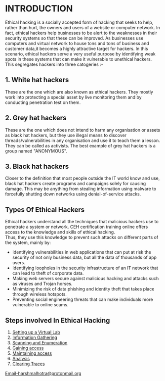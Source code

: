 

# INTRODUCTION

Ethical hacking is a socially accepted form of hacking that seeks to help, rather than hurt, the owners and users of a website or computer network. 
In fact, ethical hackers help businesses to be alert to the weaknesses in their security systems so that these can be improved. As businesses use computers and virtual network to house tons and tons of business and customer data,it becomes a highly attractive target for hackers. In this scenario, ethical hackers serve a very useful purpose by identifying weak spots in these systems that can make it vulnerable to unethical hackers. <br>
This segregates hackers into three catogeries :-

## 1. White hat hackers 

These are the one which are also known as ethical hackers. They mostly work into protecting a special asset by live monitoring them and by conducting 
penetration test on them. 

## 2. Grey hat hackers

These are the one which does not intend to harm any organisation or assets as black hat hackers, but they use illegal means to discover threads/vulnerabilities in any organisation and use it to teach them a lesson. They can be called as activists. The best example of grey hat hackers is a group named "ANONYMOUS".

## 3. Black hat hackers

Closer to the definition that most people outside the IT world know and use, black hat hackers create programs and campaigns solely for causing damage. 
This may be anything from stealing information using malware to forcefully shutting down networks using denial-of-service attacks.

## Types Of Ethical Hackers

Ethical hackers understand all the techniques that malicious hackers use to penetrate a system or network. CEH certification training online offers access
to the knowledge and skills of ethical hacking. <br> 
Thus, they use this knowledge to prevent such attacks on different parts of the system, mainly by:

- Identifying vulnerabilities in web applications that can put at risk the security of not only business data, but all the data of thousands of app users.
- Identifying loopholes in the security infrastructure of an IT network that can lead to theft of corporate data.
- Making web servers secure against malicious hacking and attacks such as viruses and Trojan horses.
- Minimizing the risk of data phishing and identity theft that takes place through wireless hotspots.
- Preventing social engineering threats that can make individuals more vulnerable to online scams.

## Steps involved In Ethical Hacking

1. <a href="https://github.com/ekta18/Ethical_hacking/blob/master/Phase%201(Setting%20up%20a%20virtual%20lab).md">Setting up a Virtual Lab</a>
2. <a href="https://github.com/ekta18/Ethical_hacking/blob/master/Phase%202(Information%20Gathering).md">Information Gathering</a>
3. <a href="https://github.com/ekta18/Ethical_hacking/blob/master/Phase%203(Scanning%20and%20Enumeration).md">Scanning and Enumeration</a> 
4. <a href="https://github.com/ekta18/Ethical_hacking/blob/master/Phase%204(Gaining%20Access).md">Gaining access</a>
5. <a href="https://github.com/ekta18/Ethical_hacking/blob/master/Phase%205(Maintaining%20Access).md">Maintaining access</a>
6. <a href="#">Analysis</a> 
7. <a href="#">Clearing Traces</a>

Email-harshmalhotra@protonmail.org

